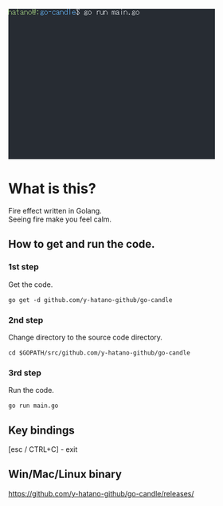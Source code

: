 ![gocandle](gocandle.gif)

# What is this?
Fire effect written in Golang.<br>
Seeing fire make you feel calm.

## How to get and run the code.
### 1st step
Get the code.
```
go get -d github.com/y-hatano-github/go-candle
```
### 2nd step
Change directory to the source code directory.
```
cd $GOPATH/src/github.com/y-hatano-github/go-candle
```
### 3rd step
Run the code.
```
go run main.go
```

## Key bindings
[esc / CTRL+C] - exit<br>

## Win/Mac/Linux binary
https://github.com/y-hatano-github/go-candle/releases/
